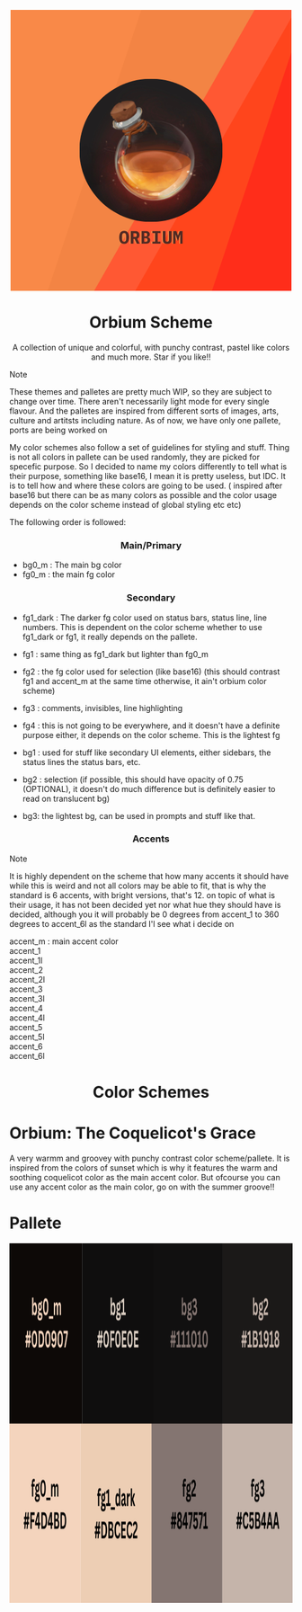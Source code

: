 <p align="center"><img align="center" width="500" height="500" src="https://raw.githubusercontent.com/Orbium-Project/orbium-scheme/main/Orbium.png"></p>
<h1 align = "center">Orbium Scheme</h1>

<p align = "center">A collection of unique and colorful, with punchy contrast, pastel like colors and much more. Star if you like!!</p>

<p align = "left">

> [!NOTE]
> These themes and palletes are pretty much WIP,
> so they are subject to change over time.
> There aren't necessarily light mode for
> every single flavour.
> And the palletes are inspired
> from different sorts of images, arts,
> culture and artitsts including nature.
> As of now, we have only one pallete,
> ports are being worked on

My color schemes also follow a set of guidelines for styling and stuff. Thing 
is not all colors in pallete can be used randomly, they are picked for specefic
purpose.
So I decided to name my colors differently to tell what is their purpose, something
like base16, I mean it is pretty useless, but IDC. It is to tell how and where
these colors are going to be used. ( inspired after base16 but there can be as
many colors as possible and the color usage depends on the color scheme instead of
global styling etc etc) 

The following order is followed:
<h3 align = "center"> Main/Primary </h3>

* bg0_m : The main bg color 
* fg0_m : the main fg color
<h3 align = "center"> Secondary </h3>

* fg1_dark : The darker fg color used on status bars, status line, line numbers. 
This is dependent on the color scheme whether to use fg1_dark or fg1, it really
depends on the pallete.
* fg1 : same thing as fg1_dark but lighter than fg0_m
* fg2 : the fg color used for selection (like base16) (this should contrast
fg1 and accent_m at the same time otherwise, it ain't orbium color scheme)
* fg3 : comments, invisibles, line highlighting
* fg4 : this is not going to be everywhere, and it doesn't have a definite purpose
either, it depends on the color scheme. This is the lightest fg

* bg1 : used for stuff like secondary UI elements, either sidebars, the status lines
the status bars, etc.
* bg2 : selection (if possible, this should have opacity of 0.75 (OPTIONAL), it doesn't 
do much difference but is definitely easier to read on translucent bg)
* bg3: the lightest bg, can be used in prompts and stuff like that.

<h3 align = "center"> Accents </h3>

> [!NOTE]
> It is highly dependent on the scheme that how many accents it should have
> while this is weird and not all colors may be able to fit, that is why
> the standard is 6 accents, with bright versions, that's 12.
> on topic of what is their usage, it has not been decided yet
> nor what hue they should have is decided, although you it will probably
> be 0 degrees from accent_1 to 360 degrees to accent_6l as the standard
> I'l see what i decide on


accent_m : main accent color  <br>
accent_1 <br>
accent_1l <br>
accent_2 <br>
accent_2l <br>
accent_3 <br>
accent_3l <br>
accent_4 <br>
accent_4l <br>
accent_5 <br>
accent_5l <br>
accent_6 <br>
accent_6l <br>

</p>

<h1 align = "center"> Color Schemes </h1>

Orbium: The Coquelicot's Grace
===
A very warmm and groovey with punchy contrast color scheme/pallete. 
It is inspired from the colors of sunset which is why it features the
warm and soothing coquelicot color as the main accent color. But ofcourse
you can use any accent color as the main color, go on with the summer groove!!
# Pallete
<p align="center"><img align="center" width="1280" height="640" src="https://raw.githubusercontent.com/Orbium-Project/orbium-scheme/main/1(1).png"></p>
